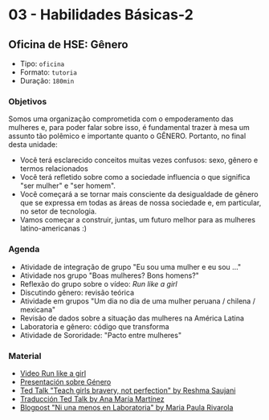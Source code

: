 # 03 - Habilidades Básicas-2

## Oficina de HSE: Gênero

* Tipo: `oficina`
* Formato: `tutoria`
* Duração: `180min`

### Objetivos

Somos uma organização comprometida com o empoderamento das mulheres e, para poder falar sobre isso, é fundamental trazer à mesa um assunto tão polêmico e importante quanto o GÊNERO. Portanto, no final desta unidade:

* Você terá esclarecido conceitos muitas vezes confusos: sexo, gênero e termos relacionados
* Você terá refletido sobre como a sociedade influencia o que significa "ser mulher" e "ser homem".
* Você começará a se tornar mais consciente da desigualdade de gênero que se expressa em todas as áreas de nossa sociedade e, em particular, no setor de tecnologia.
* Vamos começar a construir, juntas, um futuro melhor para as mulheres latino-americanas :\)

### Agenda

* Atividade de integração de grupo "Eu sou uma mulher e eu sou ..."
* Atividade nos grupo "Boas mulheres? Bons homens?"
* Reflexão do grupo sobre o vídeo:  _Run like a girl_
* Discutindo gênero: revisão teórica
* Atividade em grupos "Um dia no dia de uma mulher peruana / chilena / mexicana"
* Revisão de dados sobre a situação das mulheres na América Latina
*  Laboratoria e gênero: código que transforma
* Atividade de Sororidade: "Pacto entre mulheres"

### Material

* [Video Run like a girl](https://www.youtube.com/watch?v=XjJQBjWYDTs)
* [Presentación sobre Género](https://docs.google.com/presentation/d/115KlXgdbMPJy3lWHVRdui0NuEccF33l7411EMetrUqE/edit#slide=id.g20d3373bed_0_13)
* [Ted Talk "Teach girls bravery, not perfection" by Reshma Saujani](https://www.ted.com/talks/reshma_saujani_teach_girls_bravery_not_perfection)
* [Traducción Ted Talk by Ana María Martínez](https://docs.google.com/document/d/1Dm1roGsZMsqpjs0MdQFPF3xxz04uOF81N5a56zwRcRw/edit)
* [Blogpost "Ni una menos en Laboratoria" by Maria Paula Rivarola](https://medium.com/laboratoria/ni-una-menos-en-laboratoria-fc71084f7d23)


